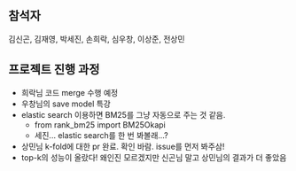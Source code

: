 ## 참석자
김신곤, 김재영, 박세진, 손희락, 심우창, 이상준, 전상민

## 프로젝트 진행 과정
- 희락님 코드 merge 수행 예정
- 우창님의 save model 특강
- elastic search 이용하면 BM25를 그냥 자동으로 주는 것 같음.
  - from rank_bm25 import BM25Okapi
  - 세진... elastic search를 한 번 봐볼래...?
- 상민님 k-fold에 대한 pr 완료. 확인 바람. issue를 먼저 봐주삼!
- top-k의 성능이 올랐다! 왜인진 모르겠지만 신곤님 말고 상민님의 결과가 더 좋았음
